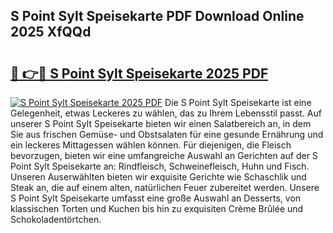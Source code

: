 ## S Point Sylt Speisekarte PDF Download Online 2025 XfQQd

# <h2><a href="http://gcb4su.nevu.top/?p=S+Point+Sylt+Speisekarte">🔗 👉🔴 S Point Sylt Speisekarte 2025 PDF</a></h2>

[![S Point Sylt Speisekarte 2025 PDF](https://i.imgur.com/dBaPXMq.png)](http://gcb4su.nevu.top/?p=S+Point+Sylt+Speisekarte)
Die S Point Sylt Speisekarte ist eine Gelegenheit, etwas Leckeres zu wählen, das zu Ihrem Lebensstil passt. Auf unserer S Point Sylt Speisekarte bieten wir einen Salatbereich an, in dem Sie aus frischen Gemüse- und Obstsalaten für eine gesunde Ernährung und ein leckeres Mittagessen wählen können. Für diejenigen, die Fleisch bevorzugen, bieten wir eine umfangreiche Auswahl an Gerichten auf der S Point Sylt Speisekarte an: Rindfleisch, Schweinefleisch, Huhn und Fisch. Unseren Auserwählten bieten wir exquisite Gerichte wie Schaschlik und Steak an, die auf einem alten, natürlichen Feuer zubereitet werden. Unsere S Point Sylt Speisekarte umfasst eine große Auswahl an Desserts, von klassischen Torten und Kuchen bis hin zu exquisiten Crème Brûlée und Schokoladentörtchen.
